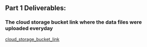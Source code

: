 ## Part 1 Deliverables:

### The cloud storage bucket link where the data files were uploaded everyday
[cloud_storage_bucket_link](https://console.cloud.google.com/storage/browser/dl_bls__pub_time_series_pr_landing)